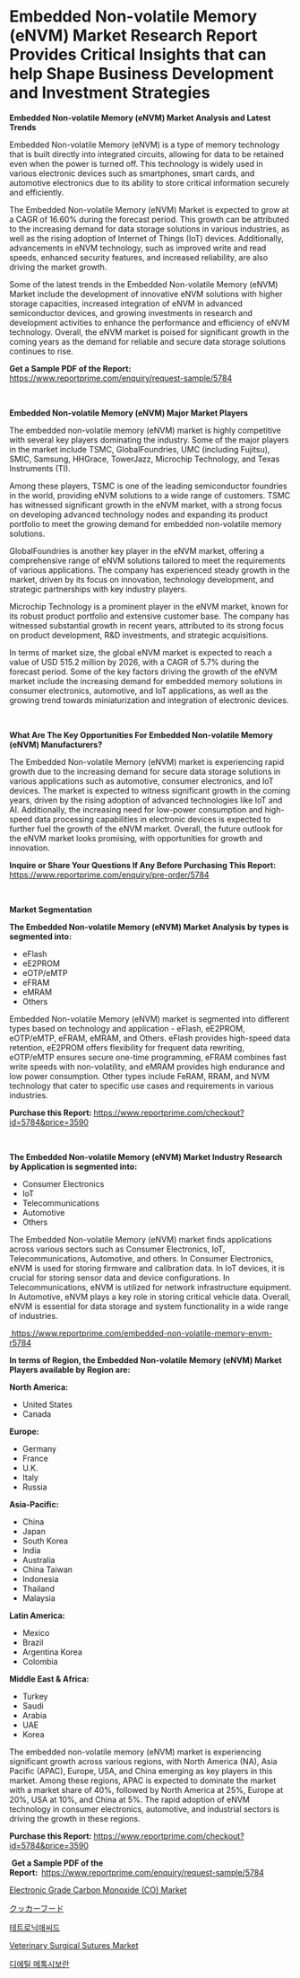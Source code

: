 <p><h1>Embedded Non-volatile Memory (eNVM) Market Research Report Provides Critical Insights that can help Shape Business Development and Investment Strategies</h1></p><p><strong>Embedded Non-volatile Memory (eNVM) Market Analysis and Latest Trends</strong></p>
<p><p>Embedded Non-volatile Memory (eNVM) is a type of memory technology that is built directly into integrated circuits, allowing for data to be retained even when the power is turned off. This technology is widely used in various electronic devices such as smartphones, smart cards, and automotive electronics due to its ability to store critical information securely and efficiently.</p><p>The Embedded Non-volatile Memory (eNVM) Market is expected to grow at a CAGR of 16.60% during the forecast period. This growth can be attributed to the increasing demand for data storage solutions in various industries, as well as the rising adoption of Internet of Things (IoT) devices. Additionally, advancements in eNVM technology, such as improved write and read speeds, enhanced security features, and increased reliability, are also driving the market growth.</p><p>Some of the latest trends in the Embedded Non-volatile Memory (eNVM) Market include the development of innovative eNVM solutions with higher storage capacities, increased integration of eNVM in advanced semiconductor devices, and growing investments in research and development activities to enhance the performance and efficiency of eNVM technology. Overall, the eNVM market is poised for significant growth in the coming years as the demand for reliable and secure data storage solutions continues to rise.</p></p>
<p><strong>Get a Sample PDF of the Report:&nbsp;</strong> <a href="https://www.reportprime.com/enquiry/request-sample/5784">https://www.reportprime.com/enquiry/request-sample/5784</a></p>
<p>&nbsp;</p>
<p><strong>Embedded Non-volatile Memory (eNVM) Major Market Players</strong></p>
<p><p>The embedded non-volatile memory (eNVM) market is highly competitive with several key players dominating the industry. Some of the major players in the market include TSMC, GlobalFoundries, UMC (including Fujitsu), SMIC, Samsung, HHGrace, TowerJazz, Microchip Technology, and Texas Instruments (TI).</p><p>Among these players, TSMC is one of the leading semiconductor foundries in the world, providing eNVM solutions to a wide range of customers. TSMC has witnessed significant growth in the eNVM market, with a strong focus on developing advanced technology nodes and expanding its product portfolio to meet the growing demand for embedded non-volatile memory solutions.</p><p>GlobalFoundries is another key player in the eNVM market, offering a comprehensive range of eNVM solutions tailored to meet the requirements of various applications. The company has experienced steady growth in the market, driven by its focus on innovation, technology development, and strategic partnerships with key industry players.</p><p>Microchip Technology is a prominent player in the eNVM market, known for its robust product portfolio and extensive customer base. The company has witnessed substantial growth in recent years, attributed to its strong focus on product development, R&D investments, and strategic acquisitions.</p><p>In terms of market size, the global eNVM market is expected to reach a value of USD 515.2 million by 2026, with a CAGR of 5.7% during the forecast period. Some of the key factors driving the growth of the eNVM market include the increasing demand for embedded memory solutions in consumer electronics, automotive, and IoT applications, as well as the growing trend towards miniaturization and integration of electronic devices.</p></p>
<p>&nbsp;</p>
<p><strong>What Are The Key Opportunities For Embedded Non-volatile Memory (eNVM) Manufacturers?</strong></p>
<p><p>The Embedded Non-volatile Memory (eNVM) market is experiencing rapid growth due to the increasing demand for secure data storage solutions in various applications such as automotive, consumer electronics, and IoT devices. The market is expected to witness significant growth in the coming years, driven by the rising adoption of advanced technologies like IoT and AI. Additionally, the increasing need for low-power consumption and high-speed data processing capabilities in electronic devices is expected to further fuel the growth of the eNVM market. Overall, the future outlook for the eNVM market looks promising, with opportunities for growth and innovation.</p></p>
<p><strong>Inquire or Share Your Questions If Any Before Purchasing This Report:</strong> <a href="https://www.reportprime.com/enquiry/pre-order/5784">https://www.reportprime.com/enquiry/pre-order/5784</a></p>
<p>&nbsp;</p>
<p><strong>Market Segmentation</strong></p>
<p><strong>The Embedded Non-volatile Memory (eNVM) Market Analysis by types is segmented into:</strong></p>
<p><ul><li>eFlash</li><li>eE2PROM</li><li>eOTP/eMTP</li><li>eFRAM</li><li>eMRAM</li><li>Others</li></ul></p>
<p><p>Embedded Non-volatile Memory (eNVM) market is segmented into different types based on technology and application - eFlash, eE2PROM, eOTP/eMTP, eFRAM, eMRAM, and Others. eFlash provides high-speed data retention, eE2PROM offers flexibility for frequent data rewriting, eOTP/eMTP ensures secure one-time programming, eFRAM combines fast write speeds with non-volatility, and eMRAM provides high endurance and low power consumption. Other types include FeRAM, RRAM, and NVM technology that cater to specific use cases and requirements in various industries.</p></p>
<p><strong>Purchase this Report:&nbsp;</strong><a href="https://www.reportprime.com/checkout?id=5784&price=3590">https://www.reportprime.com/checkout?id=5784&price=3590</a></p>
<p>&nbsp;</p>
<p><strong>The Embedded Non-volatile Memory (eNVM) Market Industry Research by Application is segmented into:</strong></p>
<p><ul><li>Consumer Electronics</li><li>IoT</li><li>Telecommunications</li><li>Automotive</li><li>Others</li></ul></p>
<p><p>The Embedded Non-volatile Memory (eNVM) market finds applications across various sectors such as Consumer Electronics, IoT, Telecommunications, Automotive, and others. In Consumer Electronics, eNVM is used for storing firmware and calibration data. In IoT devices, it is crucial for storing sensor data and device configurations. In Telecommunications, eNVM is utilized for network infrastructure equipment. In Automotive, eNVM plays a key role in storing critical vehicle data. Overall, eNVM is essential for data storage and system functionality in a wide range of industries.</p></p>
<p><a href="https://www.reportprime.com/embedded-non-volatile-memory-envm-r5784">&nbsp;https://www.reportprime.com/embedded-non-volatile-memory-envm-r5784</a></p>
<p><strong>In terms of Region, the Embedded Non-volatile Memory (eNVM) Market Players available by Region are:</strong></p>
<p>
    <p> <strong> North America: </strong>
        <ul>
            <li>United States</li>
            <li>Canada</li>
        </ul>
        </p> 
    <p> <strong> Europe: </strong>
        <ul>
            <li>Germany</li>
            <li>France</li>
            <li>U.K.</li>
            <li>Italy</li>
            <li>Russia</li>
        </ul>
        </p> 
    <p> <strong> Asia-Pacific: </strong>
        <ul>
            <li>China</li>
            <li>Japan</li>
            <li>South Korea</li>
            <li>India</li>
            <li>Australia</li>
            <li>China Taiwan</li>
            <li>Indonesia</li>
            <li>Thailand</li>
            <li>Malaysia</li>
        </ul>
        </p> 
    <p> <strong> Latin America: </strong>
        <ul>
            <li>Mexico</li>
            <li>Brazil</li>
            <li>Argentina Korea</li>
            <li>Colombia</li>
        </ul>
        </p> 
    <p> <strong> Middle East & Africa: </strong>
        <ul>
            <li>Turkey</li>
            <li>Saudi</li>
            <li>Arabia</li>
            <li>UAE</li>
            <li>Korea</li>
        </ul>
    </p>
    </p>
<p><p>The embedded non-volatile memory (eNVM) market is experiencing significant growth across various regions, with North America (NA), Asia Pacific (APAC), Europe, USA, and China emerging as key players in this market. Among these regions, APAC is expected to dominate the market with a market share of 40%, followed by North America at 25%, Europe at 20%, USA at 10%, and China at 5%. The rapid adoption of eNVM technology in consumer electronics, automotive, and industrial sectors is driving the growth in these regions.</p></p>
<p><strong>Purchase this Report: </strong><a href="https://www.reportprime.com/checkout?id=5784&price=3590">https://www.reportprime.com/checkout?id=5784&price=3590</a></p>
<p>&nbsp;<strong>Get a Sample PDF of the Report:&nbsp;&nbsp;</strong><a href="https://www.reportprime.com/enquiry/request-sample/5784">https://www.reportprime.com/enquiry/request-sample/5784</a></p>
<p><strong></strong></p>
<p><p><a href="https://github.com/RyleeBauch2023/Market-Research-Report-List-1/blob/main/electronic-grade-carbon-monoxide-co-market.md">Electronic Grade Carbon Monoxide (CO) Market</a></p><p><a href="https://github.com/EthanMorar2011/Market-Research-Report-List-1/blob/main/771777674457.md">クッカーフード</a></p><p><a href="https://github.com/WilburKihn5676/Market-Research-Report-List-1/blob/main/191188770976.md">테트로닉애씨드</a></p><p><a href="https://www.linkedin.com/pulse/analyzing-veterinary-surgical-sutures-market-global-industry-ftaue">Veterinary Surgical Sutures Market</a></p><p><a href="https://github.com/vseigx30c9a1j/Market-Research-Report-List-2/blob/main/667777470975.md">디에틸 메톡시보란</a></p></p>